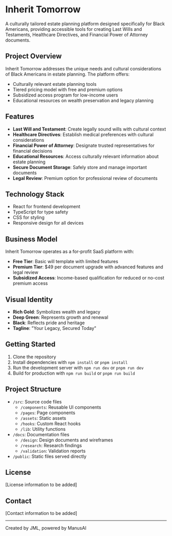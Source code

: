 # Inherit Tomorrow

A culturally tailored estate planning platform designed specifically for Black Americans, providing accessible tools for creating Last Wills and Testaments, Healthcare Directives, and Financial Power of Attorney documents.

## Project Overview

Inherit Tomorrow addresses the unique needs and cultural considerations of Black Americans in estate planning. The platform offers:

- Culturally relevant estate planning tools
- Tiered pricing model with free and premium options
- Subsidized access program for low-income users
- Educational resources on wealth preservation and legacy planning

## Features

- **Last Will and Testament**: Create legally sound wills with cultural context
- **Healthcare Directives**: Establish medical preferences with cultural considerations
- **Financial Power of Attorney**: Designate trusted representatives for financial decisions
- **Educational Resources**: Access culturally relevant information about estate planning
- **Secure Document Storage**: Safely store and manage important documents
- **Legal Review**: Premium option for professional review of documents

## Technology Stack

- React for frontend development
- TypeScript for type safety
- CSS for styling
- Responsive design for all devices

## Business Model

Inherit Tomorrow operates as a for-profit SaaS platform with:

- **Free Tier**: Basic will template with limited features
- **Premium Tier**: $49 per document upgrade with advanced features and legal review
- **Subsidized Access**: Income-based qualification for reduced or no-cost premium access

## Visual Identity

- **Rich Gold**: Symbolizes wealth and legacy
- **Deep Green**: Represents growth and renewal
- **Black**: Reflects pride and heritage
- **Tagline**: "Your Legacy, Secured Today"

## Getting Started

1. Clone the repository
2. Install dependencies with `npm install` or `pnpm install`
3. Run the development server with `npm run dev` or `pnpm run dev`
4. Build for production with `npm run build` or `pnpm run build`

## Project Structure

- `/src`: Source code files
  - `/components`: Reusable UI components
  - `/pages`: Page components
  - `/assets`: Static assets
  - `/hooks`: Custom React hooks
  - `/lib`: Utility functions
- `/docs`: Documentation files
  - `/design`: Design documents and wireframes
  - `/research`: Research findings
  - `/validation`: Validation reports
- `/public`: Static files served directly

## License

[License information to be added]

## Contact

[Contact information to be added]

---

Created by JML, powered by ManusAI
